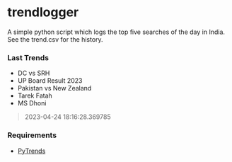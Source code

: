 # trendlogger
A simple python script which logs the top five searches of the day in India.<br>See the trend.csv for the history.<br>

<!-- Last Trends -->
### Last Trends
* DC vs SRH
* UP Board Result 2023
* Pakistan vs New Zealand
* Tarek Fatah
* MS Dhoni
> 2023-04-24 18:16:28.369785

<!-- Requirements -->
### Requirements
* [PyTrends](https://github.com/dreyco676/pytrends)
